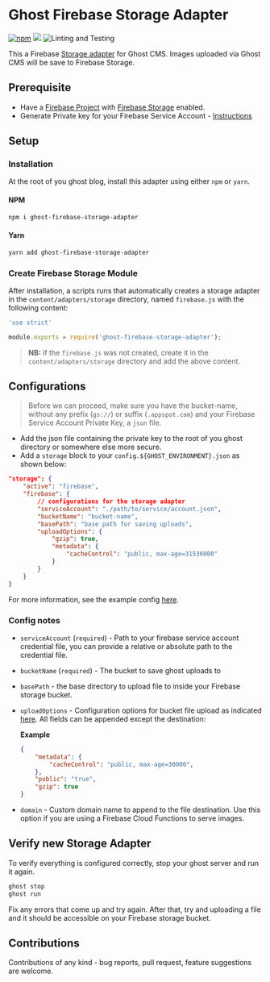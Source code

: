 # Ghost Firebase Storage Adapter

[![npm](https://img.shields.io/npm/v/ghost-firebase-storage-adapter)](https://www.npmjs.com/package/ghost-firebase-storage-adapter)
[![](https://img.shields.io/github/release/mainawycliffe/ghost-firebase-storage-adapter.svg)](https://github.com/mainawycliffe/ghost-firebase-storage-adapter/releases/latest)
![Linting and Testing](https://github.com/mainawycliffe/ghost-firebase-storage-adapter/workflows/Linting%20and%20Testing/badge.svg)

This a Firebase [Storage adapter](https://ghost.org/docs/concepts/storage-adapters/) for Ghost CMS. Images uploaded via Ghost CMS
will be save to Firebase Storage.

## Prerequisite

- Have a [Firebase Project](https://firebase.google.com/docs) with [Firebase Storage](https://firebase.google.com/docs/storage) enabled.
- Generate Private key for your Firebase Service Account - [Instructions](https://firebase.google.com/docs/admin/setup#initialize-sdk)

## Setup

### Installation

At the root of you ghost blog, install this adapter using either `npm` or
`yarn`.

#### NPM

```sh
npm i ghost-firebase-storage-adapter
```

#### Yarn

```sh
yarn add ghost-firebase-storage-adapter
```

### Create Firebase Storage Module

After installation, a scripts runs that automatically creates a storage adapter
in the `content/adapters/storage` directory, named `firebase.js` with the
following content:

```javascript
'use strict'

module.exports = require('ghost-firebase-storage-adapter');
```

> **NB:** if the `firebase.js` was not created, create it in the `content/adapters/storage` directory and add the above content.

## Configurations

> Before we can proceed, make sure you have the bucket-name, without any prefix
> (`gs://`) or suffix (`.appspot.com`) and your Firebase Service Account Private
> Key, a `json` file.

- Add the json file containing the private key to the root of you ghost
  directory or somewhere else more secure.
- Add a `storage` block to your `config.${GHOST_ENVIRONMENT}.json` as shown below:

```json
"storage": {
    "active": "firebase",
    "firebase": {
        // configurations for the storage adapter
        "serviceAccount": "./path/to/service/account.json",
        "bucketName": "bucket-name",
        "basePath": "base path for saving uploads",
        "uploadOptions": {
            "gzip": true,
            "metadata": {
                "cacheControl": "public, max-age=31536000"
            }
        }
    }
}
```

For more information, see the example config [here](example/config.development.json).

### Config notes

- `serviceAccount` (`required`) - Path to your firebase service account
  credential file, you can provide a relative or absolute path to the credential file.
- `bucketName` (`required`) - The bucket to save ghost uploads to
- `basePath` - the base directory to upload file to inside your Firebase storage
  bucket.
- `uploadOptions` - Configuration options for bucket file upload as indicated
  [here](https://googleapis.dev/nodejs/storage/latest/global.html#UploadOptions).
  All fields can be appended except the destination:

  **Example**

  ```json
  {
      "metadata": {
          "cacheControl": "public, max-age=30000",
      },
      "public": "true",
      "gzip": true
  }
  ```

- `domain` - Custom domain name to append to the file destination. Use this
  option if you are using a Firebase Cloud Functions to serve images.

## Verify new Storage Adapter

To verify everything is configured correctly, stop your ghost server and run it
again.

```sh
ghost stop
ghost run
```

Fix any errors that come up and try again. After that, try and uploading a file
and it should be accessible on your Firebase storage bucket.

## Contributions

Contributions of any kind - bug reports, pull request, feature suggestions are
welcome.
